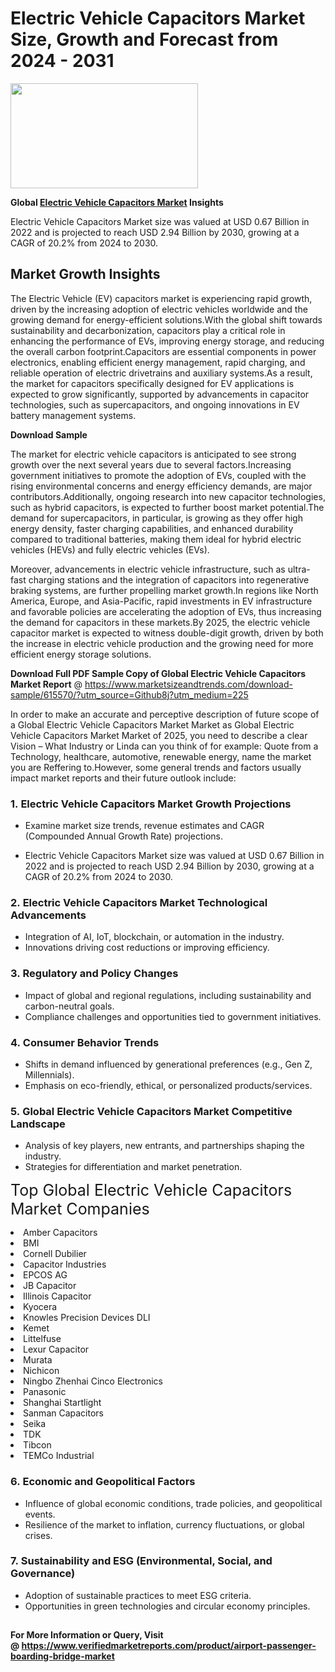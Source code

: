 <H1>Electric Vehicle Capacitors Market Size, Growth and Forecast from 2024 - 2031</H1><img class="aligncenter size-medium wp-image-584254" src="https://thirdeyenews.in/wp-content/uploads/2024/09/Global-Market-Research-300x168.jpeg" alt="" width="300" height="168" /><p><strong>Global&nbsp;<a href="https://www.marketsizeandtrends.com/download-sample/615570/?utm_source=Github8j?utm_medium=225">Electric Vehicle Capacitors Market</a> Insights</strong></p><p>Electric Vehicle Capacitors Market size was valued at USD 0.67 Billion in 2022 and is projected to reach USD 2.94 Billion by 2030, growing at a CAGR of 20.2% from 2024 to 2030.</p><p><h2>Market Growth Insights</h2> <p>The Electric Vehicle (EV) capacitors market is experiencing rapid growth, driven by the increasing adoption of electric vehicles worldwide and the growing demand for energy-efficient solutions.With the global shift towards sustainability and decarbonization, capacitors play a critical role in enhancing the performance of EVs, improving energy storage, and reducing the overall carbon footprint.Capacitors are essential components in power electronics, enabling efficient energy management, rapid charging, and reliable operation of electric drivetrains and auxiliary systems.As a result, the market for capacitors specifically designed for EV applications is expected to grow significantly, supported by advancements in capacitor technologies, such as supercapacitors, and ongoing innovations in EV battery management systems.</p> <p><strong>Download Sample</strong></p> <p>The market for electric vehicle capacitors is anticipated to see strong growth over the next several years due to several factors.Increasing government initiatives to promote the adoption of EVs, coupled with the rising environmental concerns and energy efficiency demands, are major contributors.Additionally, ongoing research into new capacitor technologies, such as hybrid capacitors, is expected to further boost market potential.The demand for supercapacitors, in particular, is growing as they offer high energy density, faster charging capabilities, and enhanced durability compared to traditional batteries, making them ideal for hybrid electric vehicles (HEVs) and fully electric vehicles (EVs).</p> <p>Moreover, advancements in electric vehicle infrastructure, such as ultra-fast charging stations and the integration of capacitors into regenerative braking systems, are further propelling market growth.In regions like North America, Europe, and Asia-Pacific, rapid investments in EV infrastructure and favorable policies are accelerating the adoption of EVs, thus increasing the demand for capacitors in these markets.By 2025, the electric vehicle capacitor market is expected to witness double-digit growth, driven by both the increase in electric vehicle production and the growing need for more efficient energy storage solutions.</p> <p><span class=""><strong>Download Full PDF Sample Copy of Global Electric Vehicle Capacitors Market Report</strong> @ <a href="https://www.marketsizeandtrends.com/download-sample/615570/?utm_source=Github8j?utm_medium=225" target="_blank">https://www.marketsizeandtrends.com/download-sample/615570/?utm_source=Github8j?utm_medium=225</a></span></p><p>In order to make an accurate and perceptive description of future scope of a Global&nbsp;Electric Vehicle Capacitors Market Market as Global&nbsp;Electric Vehicle Capacitors Market Market of 2025, you need to describe a clear Vision &ndash; What Industry or Linda can you think of for example: Quote from a Technology, healthcare, automotive, renewable energy, name the market you are Reffering to.However, some general trends and factors usually impact market reports and their future outlook include:</p><h3>1.&nbsp;<strong>Electric Vehicle Capacitors Market Growth Projections</strong></h3><ul><li>Examine market size trends, revenue estimates and CAGR (Compounded Annual Growth Rate) projections.</li><li><p>Electric Vehicle Capacitors Market size was valued at USD 0.67 Billion in 2022 and is projected to reach USD 2.94 Billion by 2030, growing at a CAGR of 20.2% from 2024 to 2030.</p></li></ul><h3>2.&nbsp;<strong>Electric Vehicle Capacitors Market Technological Advancements</strong></h3><ul><li>Integration of AI, IoT, blockchain, or automation in the industry.</li><li>Innovations driving cost reductions or improving efficiency.</li></ul><h3>3.&nbsp;<strong>Regulatory and Policy Changes</strong></h3><ul><li>Impact of global and regional regulations, including sustainability and carbon-neutral goals.</li><li>Compliance challenges and opportunities tied to government initiatives.</li></ul><h3>4.&nbsp;<strong>Consumer Behavior Trends</strong></h3><ul><li>Shifts in demand influenced by generational preferences (e.g., Gen Z, Millennials).</li><li>Emphasis on eco-friendly, ethical, or personalized products/services.</li></ul><h3>5.&nbsp;<strong>Global Electric Vehicle Capacitors Market Competitive Landscape</strong></h3><ul><li>Analysis of key players, new entrants, and partnerships shaping the industry.</li><li>Strategies for differentiation and market penetration.</li></ul><p data-pm-slice="1 1 []"><span style="color: inherit; font-family: inherit; font-size: 25px;">Top Global Electric Vehicle Capacitors Market Companies</span></p><div class="" data-test-id=""><p><li>Amber Capacitors</li><li> BMI</li><li> Cornell Dubilier</li><li> Capacitor Industries</li><li> EPCOS AG</li><li> JB Capacitor</li><li> Illinois Capacitor</li><li> Kyocera</li><li> Knowles Precision Devices DLI</li><li> Kemet</li><li> Littelfuse</li><li> Lexur Capacitor</li><li> Murata</li><li> Nichicon</li><li> Ningbo Zhenhai Cinco Electronics</li><li> Panasonic</li><li> Shanghai Startlight</li><li> Sanman Capacitors</li><li> Seika</li><li> TDK</li><li> Tibcon</li><li> TEMCo Industrial</li></p></div><h3>6.&nbsp;<strong>Economic and Geopolitical Factors</strong></h3><ul><li>Influence of global economic conditions, trade policies, and geopolitical events.</li><li>Resilience of the market to inflation, currency fluctuations, or global crises.</li></ul><h3>7.&nbsp;<strong>Sustainability and ESG (Environmental, Social, and Governance)</strong></h3><ul><li>Adoption of sustainable practices to meet ESG criteria.</li><li>Opportunities in green technologies and circular economy principles.</li></ul><h2><strong style="font-size: 14px;">For More Information or Query, Visit @&nbsp;</strong><a style="background-color: #ffffff; font-size: 14px;" href="https://www.marketsizeandtrends.com/report/electric-vehicle-capacitors-market/" target="_blank">https://www.verifiedmarketreports.com/product/airport-passenger-boarding-bridge-market</a></h2>